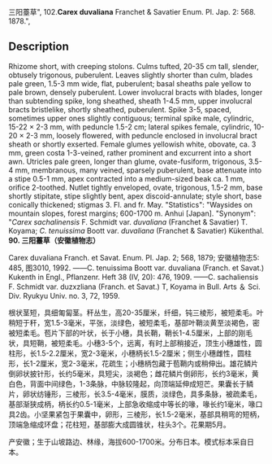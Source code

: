 三阳薹草",
102.**Carex duvaliana** Franchet & Savatier Enum. Pl. Jap. 2: 568. 1878.",

## Description
Rhizome short, with creeping stolons. Culms tufted, 20-35 cm tall, slender, obtusely trigonous, puberulent. Leaves slightly shorter than culm, blades pale green, 1.5-3 mm wide, flat, puberulent; basal sheaths pale yellow to pale brown, densely puberulent. Lower involucral bracts with blades, longer than subtending spike, long sheathed, sheath 1-4.5 mm, upper involucral bracts bristlelike, shortly sheathed, puberulent. Spike 3-5, spaced, sometimes upper ones slightly contiguous; terminal spike male, cylindric, 15-22 × 2-3 mm, with peduncle 1.5-2 cm; lateral spikes female, cylindric, 10-20 × 2-3 mm, loosely flowered, with peduncle enclosed in involucral bract sheath or shortly exserted. Female glumes yellowish white, obovate, ca. 3 mm, green costa 1-3-veined, rather prominent and excurrent into a short awn. Utricles pale green, longer than glume, ovate-fusiform, trigonous, 3.5-4 mm, membranous, many veined, sparsely puberulent, base attenuate into a stipe 0.5-1 mm, apex contracted into a medium-sized beak ca. 1 mm, orifice 2-toothed. Nutlet tightly enveloped, ovate, trigonous, 1.5-2 mm, base shortly stipitate, stipe slightly bent, apex discoid-annulate; style short, base conically thickened; stigmas 3. Fl. and fr. May.
  "Statistics": "Waysides on mountain slopes, forest margins; 600-1700 m. Anhui [Japan].
  "Synonym": "*Carex sachalinensis* F. Schmidt var. *duvaliana* (Franchet &amp; Savatier) T. Koyama; *C. tenuissima* Boott var. *duvaliana* (Franchet &amp; Savatier) Kükenthal.
**90. 三阳薹草（安徽植物志）**

Carex duvaliana Franch. et Savat. Enum. Pl. Jap. 2; 568, 1879; 安徽植物志5: 485, 图3010, 1992. ——C. tenuissima Boott var. duvaliana (Franch. et Savat.) Kukenth in Engl., Pflanzenr. Heft 38 (IV, 20): 476, 1909. ——C. sachaliensis F. Schmidt var. duzxzliana (Franch. et Savat.) T, Koyama in Bull. Arts ＆ Sci. Div. Ryukyu Univ. no. 3, 72, 1959.

根状茎短，具细匍匐茎。秆丛生，高20-35厘米，纤细，钝三棱形，被短柔毛。叶稍短于秆，宽1.5-3毫米，平张，淡绿色，被短柔毛，基部叶鞘淡黄至淡褐色，密被短柔毛。苞片下部的叶状，长于小穗，具长鞘，鞘长1-4.5厘米，上部的刚毛状，具短鞘，被短柔毛。小穗3-5个，远离，有时上部稍接近，顶生小穗雄性，圆柱形，长1.5-2.2厘米，宽2-3毫米，小穗柄长1.5-2厘米；侧生小穗雌性，圆柱形，长1-2厘米，宽2-3毫米，花疏生；小穗柄包藏于苞鞘内或稍伸出。雄花鳞片倒卵状披针形，长约5毫米，具短尖，淡褐色；雌花鳞片倒卵形，长约3毫米，黄白色，背面中间绿色，1-3条脉，中脉较隆起，向顶端延伸成短芒。果囊长于鳞片，卵状纺锤形，三棱形，长3.5-4毫米，膜质，淡绿色，具多条脉，被疏柔毛，基部渐狭成柄，柄长约0.5-1毫米，上部急收缩成中等长的喙，喙长约1毫米，喙口具2齿。小坚果紧包于果囊中，卵形，三棱形，长1.5-2毫米，基部具稍弯的短柄，顶端急缩成环盘；花柱短，基部膨大成圆锥状，柱头3个。花果期5月。

产安徽；生于山坡路边、林缘，海拔600-1700米。分布日本。模式标本采自日本。
